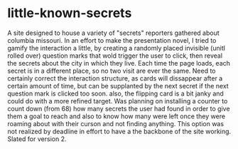 little-known-secrets
====================

A site designed to house a variety of "secrets" reporters gathered about columbia missouri.  In an effort to make the presentation novel, I tried to gamify the interaction a little, by
creating a randomly placed invisible (unitl rolled over) question marks that wold trigger the user to click, then reveal the secrets about the city in which they live.
Each time the page loads, each secret is in a different place, so no two visit are ever the same.  Need to certainly correct the interaction structure, 
as cards will dissappear after a certain amount of time, but can be supplanted by the next secret if the next question mark is clicked too soon.
also, the flipping card is a bit janky and could do with a more refined target.  Was planning on installing a counter to count down (from 68) how many secrets the user had found in order to give them a goal to reach and also to know how many were left once they were roaming about with their curson and not finding anything.
This option was not realized by deadline in effort to have a the backbone of the site working.  Slated for version 2.
